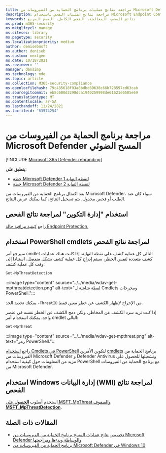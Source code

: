 ```yaml
---
title: مراجعة نتائج عمليات برنامج الحماية من الفيروسات من Microsoft Defender ضوئية
description: مراجعة نتائج عمليات الفحص باستخدام Microsoft Endpoint Configuration Manager أو Microsoft Intune أو تطبيق أمن Windows
keywords: نتائج الفحص، المعالجة، الفحص الكامل، المسح السريع
ms.prod: m365-security
ms.mktglfcycl: manage
ms.sitesec: library
ms.pagetype: security
ms.localizationpriority: medium
author: denisebmsft
ms.author: deniseb
ms.custom: nextgen
ms.date: 10/18/2021
ms.reviewer: ''
manager: dansimp
ms.technology: mde
ms.topic: article
ms.collection: M365-security-compliance
ms.openlocfilehash: 79c435618f03a8bdbd69638c66b728597cd63cab
ms.sourcegitcommit: eb8c600d3298dca1940259998de61621e6505e69
ms.translationtype: MT
ms.contentlocale: ar-SA
ms.lasthandoff: 11/24/2021
ms.locfileid: "63574254"
---
```

# <a name="review-microsoft-defender-antivirus-scan-results"></a>مراجعة برنامج الحماية من الفيروسات من Microsoft Defender المسح الضوئي

[!INCLUDE [Microsoft 365 Defender rebranding](../../includes/microsoft-defender.md)]


**ينطبق على:**
- [خطة Microsoft Defender لنقطة النهاية 1](https://go.microsoft.com/fwlink/p/?linkid=2154037)
- [خطة Microsoft Defender لنقطة النهاية 2](https://go.microsoft.com/fwlink/p/?linkid=2154037)

بعد اكتمال برنامج الحماية من الفيروسات من Microsoft Defender، سواء كان عند الطلب أو فحص مجدول، يتم [](run-scan-microsoft-defender-antivirus.md) تسجيل النتائج، كما [](scheduled-catch-up-scans-microsoft-defender-antivirus.md)يمكنك عرض النتائج. 


## <a name="use-configuration-manager-to-review-scan-results"></a>استخدام "إدارة التكوين" لمراجعة نتائج الفحص

راجع [كيفية مراقبة حالة Endpoint Protection.](/configmgr/protect/deploy-use/monitor-endpoint-protection)

## <a name="use-powershell-cmdlets-to-review-scan-results"></a>استخدام PowerShell cmdlets لمراجعة نتائج الفحص

سيرجع أمر cmdlet التالي كل عملية كشف على نقطة النهاية. إذا كانت هناك عمليات كشف متعددة لنفس الخطر، سيتم إدراج كل عملية كشف بشكل منفصل، استنادا إلى وقت كل عملية كشف:

```PowerShell
Get-MpThreatDetection
```

:::image type="content" source="../../media/wdav-get-mpthreatdetection.png" alt-text="لقطة شاشة ل Cmdlets ومخرجات PowerShell.":::

يمكنك تحديد الحد `-ThreatID` من الإخراج لإظهار الكشف عن خطر معين فقط.

إذا كنت تريد سرد الكشف عن المخاطر، ولكن دمج الكشف عن الخطر نفسه في عنصر واحد، يمكنك استخدام أمر cmdlet التالي:

```PowerShell
Get-MpThreat
```

:::image type="content" source="../../media/wdav-get-mpthreat.png" alt-text="رمز PowerShell.":::

راجع [استخدام Cmdlets في PowerShell](use-powershell-cmdlets-microsoft-defender-antivirus.md) لتكوين الأمرين [cmdlets](/powershell/module/defender/) برنامج الحماية من الفيروسات من Microsoft Defender و Defender Antivirus وتشغيلها للحصول على مزيد من المعلومات حول كيفية استخدام PowerShell مع برنامج الحماية من الفيروسات من Microsoft Defender.

## <a name="use-windows-management-instruction-wmi-to-review-scan-results"></a>استخدام Windows إدارة البيانات (WMI) لمراجعة نتائج الفحص

استخدم أسلوب [**الحصول** على MSFT_MpThreat والصفوف **MSFT_MpThreatDetection**](/previous-versions/windows/desktop/defender/windows-defender-wmiv2-apis-portal).


## <a name="related-articles"></a>المقالات ذات الصلة

- [تخصيص نتائج عمليات المسح برنامج الحماية من الفيروسات من Microsoft Defender والوساطة وبدءها ومراجعتها](customize-run-review-remediate-scans-microsoft-defender-antivirus.md)
- [برنامج الحماية من الفيروسات من Microsoft Defender في Windows 10](microsoft-defender-antivirus-in-windows-10.md)
